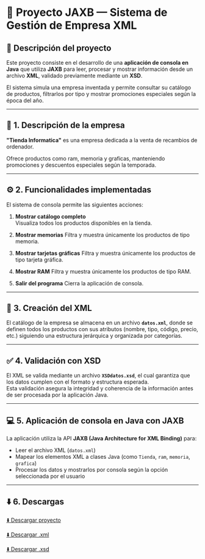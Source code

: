 # 🏪 Proyecto JAXB — Sistema de Gestión de Empresa XML

## 📖 Descripción del proyecto

Este proyecto consiste en el desarrollo de una **aplicación de consola en Java** que utiliza **JAXB** para leer, procesar y mostrar información desde un archivo **XML**, validado previamente mediante un **XSD**.  

El sistema simula una empresa inventada y permite consultar su catálogo de productos, filtrarlos por tipo y mostrar promociones especiales según la época del año.

---

## 🏢 1. Descripción de la empresa

**"Tienda Informatica"** es una empresa dedicada a la venta de recambios de ordenador.  

Ofrece productos como ram, memoria y graficas, manteniendo promociones y descuentos especiales según la temporada.

---

## ⚙️ 2. Funcionalidades implementadas

El sistema de consola permite las siguientes acciones:

1. **Mostrar catálogo completo**  
Visualiza todos los productos disponibles en la tienda.

2. **Mostrar memorias**
Filtra y muestra únicamente los productos de tipo memoria.

3. **Mostrar tarjetas gráficas**
Filtra y muestra únicamente los productos de tipo tarjeta gráfica.

4. **Mostrar RAM**
Filtra y muestra únicamente los productos de tipo RAM.

5. **Salir del programa**
Cierra la aplicación de consola.

---

## 📄 3. Creación del XML

El catálogo de la empresa se almacena en un archivo **`datos.xml`**, donde se definen todos los productos con sus atributos (nombre, tipo, código, precio, etc.) siguiendo una estructura jerárquica y organizada por categorías.

---

## ✅ 4. Validación con XSD

El XML se valida mediante un archivo **`XSDdatos.xsd`**, el cual garantiza que los datos cumplen con el formato y estructura esperada.  
Esta validación asegura la integridad y coherencia de la información antes de ser procesada por la aplicación Java.

---

## 💻 5. Aplicación de consola en Java con JAXB

La aplicación utiliza la API **JAXB (Java Architecture for XML Binding)** para:

- Leer el archivo XML (`datos.xml`)  
- Mapear los elementos XML a clases Java (como `Tienda`, `ram`, `memoria`, `grafica`)  
- Procesar los datos y mostrarlos por consola según la opción seleccionada por el usuario

---

## ⬇️ 6. Descargas

[⬇️ Descargar proyecto]()

[⬇️ Descargar .xml]()

[⬇️ Descargar .xsd]()

